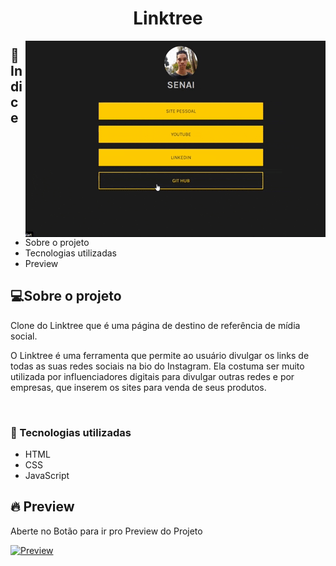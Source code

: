 <h1  align="center" >Linktree</h1>

<img align="right" src="linktree.gif" alt="Gif linktree">

<h2>📕 Indice</h2>

<ul>
  <li>Sobre o projeto</li>
  <li>Tecnologias utilizadas</li>
  <li>Preview</li>
</ul>

<h2>💻Sobre o projeto</h2>

Clone do Linktree que é uma página de destino de referência de mídia social.

O Linktree é uma ferramenta que permite ao usuário divulgar os links de todas as suas redes sociais na bio do Instagram. Ela costuma ser muito utilizada por influenciadores digitais para divulgar outras redes e por empresas, que inserem os sites para venda de seus produtos.

&nbsp;&nbsp;&nbsp; 


<h3>🚀 Tecnologias utilizadas</h3>

<ul>
  <li>HTML</li>
  <li>CSS</li>
  <li>JavaScript</li>
</ul>

<h2>🔥 Preview </h2>

Aberte no Botão para ir pro Preview do Projeto

[![Preview](https://vercel.com/button)](https://samuelgoulart.github.io/Projetos-com-JavaScript/Linktree)


